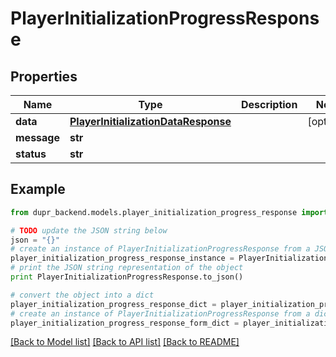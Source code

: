 # PlayerInitializationProgressResponse


## Properties
Name | Type | Description | Notes
------------ | ------------- | ------------- | -------------
**data** | [**PlayerInitializationDataResponse**](PlayerInitializationDataResponse.md) |  | [optional] 
**message** | **str** |  | 
**status** | **str** |  | 

## Example

```python
from dupr_backend.models.player_initialization_progress_response import PlayerInitializationProgressResponse

# TODO update the JSON string below
json = "{}"
# create an instance of PlayerInitializationProgressResponse from a JSON string
player_initialization_progress_response_instance = PlayerInitializationProgressResponse.from_json(json)
# print the JSON string representation of the object
print PlayerInitializationProgressResponse.to_json()

# convert the object into a dict
player_initialization_progress_response_dict = player_initialization_progress_response_instance.to_dict()
# create an instance of PlayerInitializationProgressResponse from a dict
player_initialization_progress_response_form_dict = player_initialization_progress_response.from_dict(player_initialization_progress_response_dict)
```
[[Back to Model list]](../README.md#documentation-for-models) [[Back to API list]](../README.md#documentation-for-api-endpoints) [[Back to README]](../README.md)


